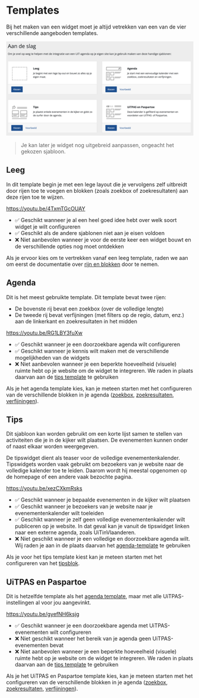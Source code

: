 # Templates

Bij het maken van een widget moet je altijd vetrekken van een van de vier verschillende aangeboden templates.

![templates](.././assets/images/templates.png)

> Je kan later je widget nog uitgebreid aanpassen, ongeacht het gekozen sjabloon.

## Leeg

In dit template begin je met een lege layout die je vervolgens zelf uitbreidt door rijen toe te voegen en blokken (zoals zoekbox of zoekresultaten) aan deze rijen toe te wijzen.

<https://youtu.be/4TxmTGcOUAY>

* ✅ Geschikt wanneer je al een heel goed idee hebt over welk soort widget je wilt configureren
* ✅ Geschikt als de andere sjablonen niet aan je eisen voldoen
* ❌ Niet aanbevolen wanneer je voor de eerste keer een widget bouwt en de verschillende opties nog moet ontdekken

Als je ervoor kies om te vertrekken vanaf een leeg template, raden we aan om eerst de documentatie over [rijn en blokken](./rijen-en-blokken.md) door te nemen.

## Agenda

Dit is het meest gebruikte template. Dit template bevat twee rijen:

* De bovenste rij bevat een zoekbox (over de volledige lengte)
* De tweede rij bevat verfijningen (met filters op de regio, datum, enz.) aan de linkerkant en zoekresultaten in het midden

<https://youtu.be/RG1LBY3fuXw>

* ✅ Geschikt wanneer je een doorzoekbare agenda wilt configureren
* ✅ Geschikt wanneer je kennis wilt maken met de verschillende mogelijkheden van de widgets
* ❌ Niet aanbevolen wanneer je een beperkte hoeveelheid (visuele) ruimte hebt op je website om de widget te integreren. We raden in plaats daarvan aan de [tips template](#Tips) te gebruiken

Als je het agenda template kies, kan je meteen starten met het configureren van de verschillende blokken in je agenda ([zoekbox](./configureren/zoekbox.md), [zoekresultaten](./configureren/zoekresultaten.md), [verfijningen](./configureren/verfijningen.md)).

## Tips

Dit sjabloon kan worden gebruikt om een korte lijst samen te stellen van activiteiten die je in de kijker wilt plaatsen. De evenementen kunnen onder of naast elkaar worden weergegeven.

De tipswidget dient als teaser voor de volledige evenementenkalender. Tipswidgets worden vaak gebruikt om bezoekers van je website naar de volledige kalender toe te leiden. Daarom wordt hij meestal opgenomen op de homepage of een andere vaak bezochte pagina.

<https://youtu.be/xezCXkmRsks>

* ✅ Geschikt wanneer je bepaalde evenementen in de kijker wilt plaatsen
* ✅ Geschikt wanneer je bezoekers van je website naar je evenementenkalender wilt toeleiden
* ✅ Geschikt wanneer je zelf geen volledige evenementenkalender wilt publiceren op je website. In dat geval kan je vanuit de tipswidget linken naar een externe agenda, zoals UiTinVlaanderen.
* ❌ Niet geschikt wanneer je een volledige en doorzoekbare agenda wilt. Wij raden je aan in de plaats daarvan het [agenda-template](#Agenda) te gebruiken

Als je voor het tips template kiest kan je meteen starten met het configureren van het [tipsblok](./configureren/tips.md).

## UiTPAS en Paspartoe

Dit is hetzelfde template als het [agenda template](#Agenda), maar met alle UiTPAS-instellingen al voor jou aangevinkt.

<https://youtu.be/gyefNH6ksjg>

* ✅ Geschikt wanneer je een doorzoekbare agenda met UiTPAS-evenementen wilt configureren
* ❌ Niet geschikt wanneer het bereik van je agenda geen UiTPAS-evenementen bevat
* ❌ Niet aanbevolen wanneer je een beperkte hoeveelheid (visuele) ruimte hebt op je website om de widget te integreren. We raden in plaats daarvan aan de [tips template](#Tips) te gebruiken

Als je het UiTPAS en Paspartoe template kies, kan je meteen starten met het configureren van de verschillende blokken in je agenda ([zoekbox](./configureren/zoekbox.md), [zoekresultaten](./configureren/zoekresultaten.md), [verfijningen](./configureren/verfijningen.md)).
